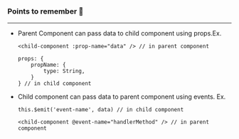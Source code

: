 ### Points to remember 🧘
---
- Parent Component can pass data to child component using props.Ex.
    ```vue
    <child-component :prop-name="data" /> // in parent component
    ```

    ```vue
    props: {
        propName: {
            type: String,
        }
    } // in child component
    ```

- Child component can pass data to parent component using events. Ex.
    ```vue
    this.$emit('event-name', data) // in child component
    ```
    ```vue
    <child-component @event-name="handlerMethod" /> // in parent component
    ```